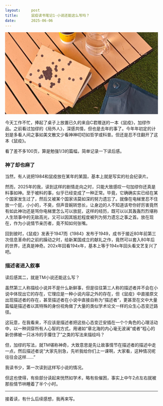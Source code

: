 ```yaml
---
layout:     post
title:      鼠疫读书笔记1·小说还能这么写吗？
date:       2025-06-06
---
```

![S03E03](/images/202506/shuyi.jpg)


今天工作不忙，捧起了桌子上放置已久的来自C君赠送的一本《鼠疫》，加缪作品。之前看过加缪的《局外人》，深感共情，但也是去年的事了。今年年初定的计划是多看人间之事如美文散文少看神神叨叨如哲学或科普。但还是忍不住翻开了这本《鼠疫》。

看了差不多100页，算是勉强1/3的篇幅，简单记录一下读后感。

### 神了却也麻了

当然，有人说把1984和鼠疫放在某年的某国，基本上就是写实的社会纪录片。

然而，2025年的我，读到这样的剧情走向之时，只能大致感叹一句加缪你还真是料事如神。至于被料的事，似乎已经变成了一种正常。毕竟，它确确实实已经在某个国家发生过了，然后又被某个国家讳莫如深的努力遗忘了。就像在电梯里忍不住放一个屁，小小的，不臭，但声音婉转悠长，让身边的人不知道该夸你好厉害竟然有如此神功还是骂你电梯里怎么可以放屁，这样的经历，既可以以其轰轰烈烈堪称人生琐事中的无敌高光，又可以因其尴尬程度被列为努力遗忘之事之首。放在现在，作为小说情节亲历者，竟不知如何张嘴。

回到彼时，《鼠疫》发表于1947而《1984》发布于1949，成书于接近80年前第三次信息革命的之前的躁动之时，给新某国成立的献礼之作，竟然可以套入80年后的世界，还真是神奇。202x年回看194x年，基本上等于194x年回头看文艺复兴了吧。

### 描述者进入叙事

读后感其二，就是TM小说还能这么写？

虽然第三人称描绘小说并不是什么新鲜事，但是往往第三人称的描述者并不会在小说中体现出它的存在，它理应是一种小说内容之外的存在，但《鼠疫》中直接原文出现描述者的存在，甚至描述者在小说中直接自称为“描述者”，更甚至在文中大量篇幅是描述者以其特殊的身份视角做了大量的类似学术论文一样的众生心态变迁路径。

这玩意，在我看来，不应该是描述者把这些心态变迁安插在一个个角色的心理活动中，以一种洞穿所有人心智的方式，用诸如“章北海的内心毫无波澜”或者“程心的新仿佛被一只冰冷的手攥住了”之类的写法来描绘吗？

但，加缪的写法，就TM堪称神奇，大致意思是先让故事情节在描述者的描述中走一点，然后描述者说“大家先别急，先听我给你们上一课啊，大家看，这种情况呢往往会这样……”

我读书少，第一次读到这样写小说的情况。

但这也使得，有些部分读起来恍然如学术，略有些催困，事实上中午2点左右就被那些情节哄睡着了半个小时。

---  
接着读，有什么后续感想，我再来写。

